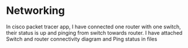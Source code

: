 # Networking

In cisco packet tracer app, I have connected one router with one switch, their status is up and pinging from switch towards router. I have attached Switch and router connectivity diagram and Ping status in files

